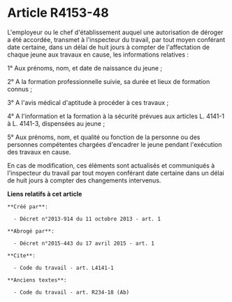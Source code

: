 # Article R4153-48

L'employeur ou le chef d'établissement auquel une autorisation de déroger a été accordée, transmet à l'inspecteur du travail,
par tout moyen conférant date certaine, dans un délai de huit jours à compter de l'affectation de chaque jeune aux travaux en
cause, les informations relatives : 

1° Aux prénoms, nom, et date de naissance du jeune ; 

2° A la formation professionnelle suivie, sa durée et lieux de formation connus ; 

3° A l'avis médical d'aptitude à procéder à ces travaux ; 

4° A l'information et la formation à la sécurité prévues aux articles L. 4141-1 à L. 4141-3, dispensées au jeune ; 

5° Aux prénoms, nom, et qualité ou fonction de la personne ou des personnes compétentes chargées d'encadrer le jeune pendant
l'exécution des travaux en cause. 

En cas de modification, ces éléments sont actualisés et communiqués à l'inspecteur du travail par tout moyen conférant date
certaine dans un délai de huit jours à compter des changements intervenus.

**Liens relatifs à cet article**

	**Créé par**:

	  - Décret n°2013-914 du 11 octobre 2013 - art. 1

	**Abrogé par**:

	  - Décret n°2015-443 du 17 avril 2015 - art. 1

	**Cite**:

	  - Code du travail - art. L4141-1

	**Anciens textes**:

	  - Code du travail - art. R234-18 (Ab)
